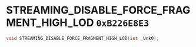 # STREAMING_DISABLE_FORCE_FRAGMENT_HIGH_LOD `0xB226E8E3`

```cpp
void STREAMING_DISABLE_FORCE_FRAGMENT_HIGH_LOD(int _Unk0);
```